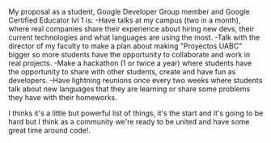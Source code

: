 My proposal as a student, Google Developer Group member and Google Certified Educator lvl 1 is:
-Have talks at my campus (two in a month), where real companies share their experience about hiring new devs, their current technologies and what languages are using the most.
-Talk with the director of my faculty to make a plan about making "Proyectos UABC" bigger so more students have the opportunity to collaborate and work in real projects.
-Make a hackathon (1 or twice a year) where students have the opportunity to share with other students, create and have fun as developers.
-Have lightning reunions once every two weeks where students talk about new languages that they are learning or share some problems they have with their homeworks.

I thinks it's a little but powerful list of things, it's the start and it's going to be hard but I think as a community we're ready to be united and have some great time around code!. 